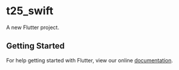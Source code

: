 # t25_swift

A new Flutter project.

## Getting Started

For help getting started with Flutter, view our online
[documentation](http://flutter.io/).
